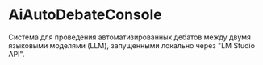 # AiAutoDebateConsole
Система для проведения автоматизированных дебатов между двумя языковыми моделями (LLM), запущенными локально через "LM Studio API".
